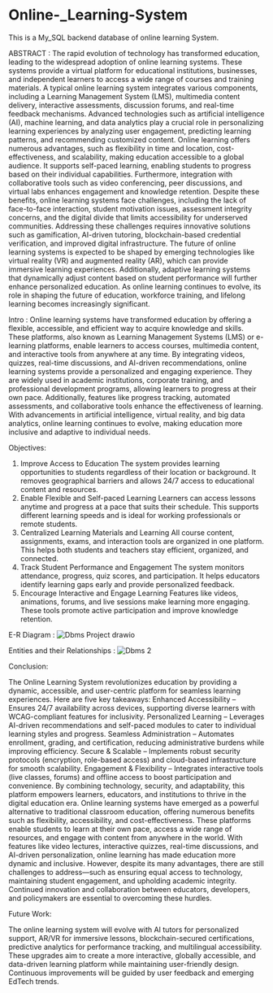 # Online-_Learning-System
This is a My_SQL backend database of online learning System.  

ABSTRACT :
The rapid evolution of technology has transformed education, leading to the widespread adoption of online learning systems. These systems provide a virtual platform for educational institutions, businesses, and independent learners to access a wide range of courses and training materials. A typical online learning system integrates various components, including a Learning Management System (LMS), multimedia content delivery, interactive assessments, discussion forums, and real-time feedback mechanisms. Advanced technologies such as artificial intelligence (AI), machine learning, and data analytics play a crucial role in personalizing learning experiences by analyzing user engagement, predicting learning patterns, and recommending customized content.
                 Online learning offers numerous advantages, such as flexibility in time and location, cost-effectiveness, and scalability, making education accessible to a global audience. It supports self-paced learning, enabling students to progress based on their individual capabilities. Furthermore, integration with collaborative tools such as video conferencing, peer discussions, and virtual labs enhances engagement and knowledge retention.
               Despite these benefits, online learning systems face challenges, including the lack of face-to-face interaction, student motivation issues, assessment integrity concerns, and the digital divide that limits accessibility for underserved communities. Addressing these challenges requires innovative solutions such as gamification, AI-driven tutoring, blockchain-based credential verification, and improved digital infrastructure.
               The future of online learning systems is expected to be shaped by emerging technologies like virtual reality (VR) and augmented reality (AR), which can provide immersive learning experiences. Additionally, adaptive learning systems that dynamically adjust content based on student performance will further enhance personalized education. As online learning continues to evolve, its role in shaping the future of education, workforce training, and lifelong learning becomes increasingly significant.
               
Intro :
Online learning systems have transformed education by offering a flexible, accessible, and efficient way to acquire knowledge and skills. These platforms, also known as Learning Management Systems (LMS) or e-learning platforms, enable learners to access courses, multimedia content, and interactive tools from anywhere at any time. By integrating videos, quizzes, real-time discussions, and AI-driven recommendations, online learning systems provide a personalized and engaging experience. They are widely used in academic institutions, corporate training, and professional development programs, allowing learners to progress at their own pace. Additionally, features like progress tracking, automated assessments, and collaborative tools enhance the effectiveness of learning. With advancements in artificial intelligence, virtual reality, and big data analytics, online learning continues to evolve, making education more inclusive and adaptive to individual needs.

Objectives:
1.	Improve Access to Education
  The system provides learning opportunities to students regardless of their location or background.
  It removes geographical barriers and allows 24/7 access to educational content and resources.
2.	Enable Flexible and Self-paced Learning
   Learners can access lessons anytime and progress at a pace that suits their schedule.
   This supports different learning speeds and is ideal for working professionals or remote students.
3.	Centralized Learning Materials and Learning
   All course content, assignments, exams, and interaction tools are organized in one platform.
   This helps both students and teachers stay efficient, organized, and connected.
4.	Track Student Performance and Engagement
   The system monitors attendance, progress, quiz scores, and participation.
   It helps educators identify learning gaps early and provide personalized feedback.
5.	Encourage Interactive and Engage Learning
   Features like videos, animations, forums, and live sessions make learning more engaging.
   These tools promote active participation and improve knowledge retention.

E-R Diagram :
![Dbms Project drawio](https://github.com/user-attachments/assets/c7043868-dbdb-4bac-936c-ac748f1b0efb)

Entities and their Relationships :
![Dbms 2](https://github.com/user-attachments/assets/f56518e1-8c67-4ea8-ada0-2190c803c04a)

Conclusion:

The Online Learning System revolutionizes education by providing a dynamic, accessible, and user-centric platform for seamless learning experiences. Here are five key takeaways:
Enhanced Accessibility – Ensures 24/7 availability across devices, supporting diverse learners with WCAG-compliant features for inclusivity.
Personalized Learning – Leverages AI-driven recommendations and self-paced modules to cater to individual learning styles and progress.
Seamless Administration – Automates enrollment, grading, and certification, reducing administrative burdens while improving efficiency.
Secure & Scalable – Implements robust security protocols (encryption, role-based access) and cloud-based infrastructure for smooth scalability.
Engagement & Flexibility – Integrates interactive tools (live classes, forums) and offline access to boost participation and convenience.
By combining technology, security, and adaptability, this platform empowers learners, educators, and institutions to thrive in the digital education era. 
Online learning systems have emerged as a powerful alternative to traditional classroom education, offering numerous benefits such as flexibility, accessibility, and cost-effectiveness. These platforms enable students to learn at their own pace, access a wide range of resources, and engage with content from anywhere in the world. With features like video lectures, interactive quizzes, real-time discussions, and AI-driven personalization, online learning has made education more dynamic and inclusive.
However, despite its many advantages, there are still challenges to address—such as ensuring equal access to technology, maintaining student engagement, and upholding academic integrity. Continued innovation and collaboration between educators, developers, and policymakers are essential to overcoming these hurdles.

 Future Work:
 
The online learning system will evolve with AI tutors for personalized support, AR/VR for immersive lessons, blockchain-secured certifications, predictive analytics for performance tracking, and multilingual accessibility. These upgrades aim to create a more interactive, globally accessible, and data-driven learning platform while maintaining user-friendly design. Continuous improvements will be guided by user feedback and emerging EdTech trends. 

